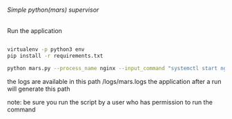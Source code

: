 ###### Simple python(mars) supervisor



Run the application

```bash

virtualenv -p python3 env
pip install -r requirements.txt

python mars.py --process_name nginx --input_command "systemctl start nginx"  --max_fail 3  --check_interval 1 --restart_interval 3

```


the logs are available in this path /logs/mars.logs the application after a run will generate this path 

note: be sure you run the script by a user who has permission to run the command